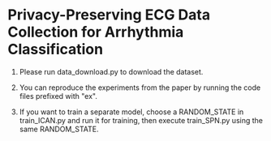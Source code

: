 # Privacy-Preserving ECG Data Collection for Arrhythmia Classification

1. Please run data_download.py to download the dataset.

2. You can reproduce the experiments from the paper by running the code files prefixed with "ex".

3. If you want to train a separate model, choose a RANDOM_STATE in train_ICAN.py and run it for training, then execute train_SPN.py using the same RANDOM_STATE.
